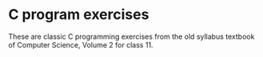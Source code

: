 # C program exercises

These are classic C programming exercises from the old syllabus textbook of Computer Science, Volume 2 for class 11.
